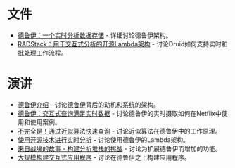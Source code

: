 # 文件

- [德鲁伊：一个实时分析数据存储](http://static.druid.io/docs/druid.pdf) - 详细讨论德鲁伊架构。
- [RADStack：用于交互式分析的开源Lambda架构](http://static.druid.io/docs/radstack.pdf) - 讨论Druid如何支持实时和批处理工作流程。

# 演讲

- [德鲁伊介绍](https://www.youtube.com/watch?v=hgmxVPx4vVw) - 讨论[德鲁伊](https://www.youtube.com/watch?v=hgmxVPx4vVw)背后的动机和系统的架构。
- [德鲁伊：交互式查询满足实时数据](https://www.youtube.com/watch?v=Dlqj34l2upk) - 讨论德鲁伊的实时摄取如何在Netflix中使用和使用案例。
- [不完全是！通过近似算法快速查询](https://www.youtube.com/watch?v=Hpd3f_MLdXo) - 讨论近似算法在德鲁伊中的工作原理。
- [使用开源技术进行实时分析](https://www.youtube.com/watch?v=kJMYVpnW_AQ) - 讨论使用德鲁伊的Lambda架构。
- [来自战壕的故事 - 构建分析堆栈的挑战](https://www.youtube.com/watch?v=Sz4w75xRrYM) - 讨论为扩展德鲁伊而增加的功能。
- [大规模构建交互式应用程序](https://www.youtube.com/watch?v=bZ3LqG3iHbM) - 讨论在德鲁伊之上构建应用程序。